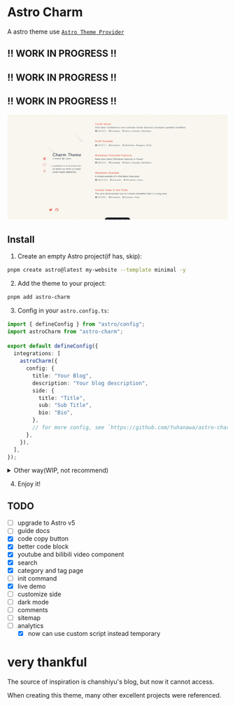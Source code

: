 # Astro Charm

A astro theme use [`Astro Theme Provider`](https://github.com/astrolicious/astro-theme-provider)

## ‼️ WORK IN PROGRESS ‼️

## ‼️ WORK IN PROGRESS ‼️

## ‼️ WORK IN PROGRESS ‼️

![screenshot-2024-12-04](docs/screenshot-2024-12-04.png "screenshot-2024-12-04")

## Install

1. Create an empty Astro project(if has, skip):

```bash
pnpm create astro@latest my-website --template minimal -y
```

2. Add the theme to your project:

<!-- ```bash
pnpm astro add astro-charm
``` -->

```bash
pnpm add astro-charm
```

3. Config in your `astro.config.ts`:

```ts
import { defineConfig } from "astro/config";
import astroCharm from "astro-charm";

export default defineConfig({
  integrations: [
    astroCharm({
      config: {
        title: "Your Blog",
        description: "Your blog description",
        side: {
          title: "Title",
          sub: "Sub Title",
          bio: "Bio",
        },
        // for more config, see `https://github.com/Yuhanawa/astro-charm/blob/main/package/index.ts#L55-L117`
      },
    }),
  ],
});
```

<details>
  <summary>Other way(WIP, not recommend)</summary>

edit your `astro.config.ts`

```ts
import { defineConfig } from "astro/config";
import astroCharm from "astro-charm";

export default defineConfig({
  integrations: [astroCharm()],
});
```

and run

```bash
pnpm create astro-theme@latest init astro-charm
```

</details>

4. Enjoy it!

## TODO

- [ ] upgrade to Astro v5
- [ ] guide docs
- [x] code copy button
- [x] better code block
- [x] youtube and bilibili video component
- [x] search
- [x] category and tag page
- [ ] init command
- [x] live demo
- [ ] customize side
- [ ] dark mode
- [ ] comments
- [ ] sitemap
- [ ] analytics
  - [x] now can use custom script instead temporary

# very thankful

The source of inspiration is chanshiyu's blog, but now it cannot access.

When creating this theme, many other excellent projects were referenced.
